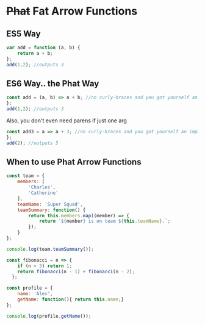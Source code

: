 # ~~Phat~~ Fat Arrow Functions 

## ES5 Way
```javascript
var add = function (a, b) {
    return a + b;
};
add(1,2); //outputs 3
```

## ES6 Way.. the Phat Way
```javascript
const add = (a, b) => a + b; //no curly-braces and you got yourself an implicit return statement!
};
add(1,2); //outputs 3
```

Also, you don't even need parens if just one arg
```javascript
const add3 = a => a + 3; //no curly-braces and you got yourself an implicit return statement!
};
add(2); //outputs 5
```

## When to use Phat Arrow Functions
```javascript
const team = {
    members: [
        'Charles',
        'Catherine'
    ],
    teamName: 'Super Squad',
    teamSummary: function() {
        return this.members.map((member) => {
            return `${member} is on team ${this.teamName}.`;
        });
    }
};

console.log(team.teamSummary());

const fibonacci = n => {
    if (n < 3) return 1;
    return fibonacci(n - 1) + fibonacci(n - 2);
  };

const profile = {
    name: 'Alex',
    getName: function(){ return this.name;}
};

console.log(profile.getName());
````